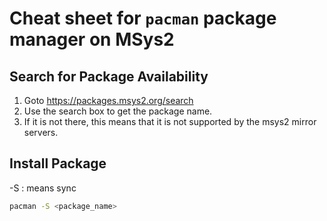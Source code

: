 # Cheat sheet for `pacman` package manager on MSys2

## Search for Package Availability
1. Goto https://packages.msys2.org/search
2. Use the search box to get the package name.
3. If it is not there, this means that it is not supported by the msys2 mirror servers.

## Install Package
-S : means sync
```bash
pacman -S <package_name>
```
